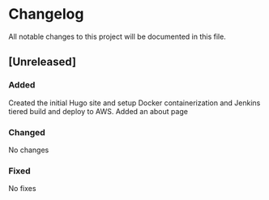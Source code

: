 # Changelog
All notable changes to this project will be documented in this file.

## [Unreleased]
### Added
Created the initial Hugo site and setup Docker containerization  and Jenkins tiered build and deploy to AWS.
Added an about page 
### Changed
No changes
### Fixed
No fixes
